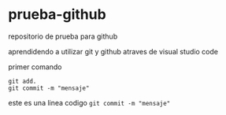 # prueba-github
repositorio de prueba para github

aprendidendo a utilizar git y github atraves de visual studio code

primer comando

```
git add.
git commit -m "mensaje"
```
este es una linea codigo `git commit -m "mensaje"`